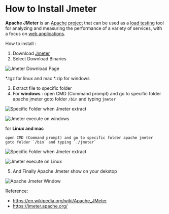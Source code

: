 # How to Install Jmeter
**Apache JMeter** is an [Apache](https://en.wikipedia.org/wiki/Apache_Software_Foundation) [project](https://en.wikipedia.org/wiki/Project) that can be used as a [load testing](https://en.wikipedia.org/wiki/Load_testing) tool for analyzing and measuring the performance of a variety of services, with a focus on [web applications](https://en.wikipedia.org/wiki/Web_application).

How to install :

1. Download [Jmeter](https://jmeter.apache.org/download_jmeter.cgi)
2. Select Download Binaries 
    
![Jmeter Download Page](https://paper-attachments.dropbox.com/s_45555EAA3A7C8086DB52406D37400AD2893CBF7ADF54125CC252618902A5E4D4_1599359471204_image.png)


*.tgz for linux and mac
*.zip for windows

3. Extract file to specific folder 
4. For **windows** :
    open CMD (Command prompt) and go to specific folder apache jmeter
    goto folder `/bin` and typing `jmeter` 
    
![Specific Folder when Jmeter extract](https://paper-attachments.dropbox.com/s_45555EAA3A7C8086DB52406D37400AD2893CBF7ADF54125CC252618902A5E4D4_1599359817270_image.png)

![Jmeter execute on windows](https://paper-attachments.dropbox.com/s_45555EAA3A7C8086DB52406D37400AD2893CBF7ADF54125CC252618902A5E4D4_1599359881261_image.png)



for **Linux and mac**

    open CMD (Command prompt) and go to specific folder apache jmeter
    goto folder `/bin` and typing `./jmeter`
    
![Specific Folder when Jmeter extract](https://paper-attachments.dropbox.com/s_45555EAA3A7C8086DB52406D37400AD2893CBF7ADF54125CC252618902A5E4D4_1599360031331_image.png)

![Jmeter execute on Linux](https://paper-attachments.dropbox.com/s_45555EAA3A7C8086DB52406D37400AD2893CBF7ADF54125CC252618902A5E4D4_1599360072426_image.png)



5. And Finally Apache Jmeter show on your dekstop


    
![Apache Jmeter Window](https://paper-attachments.dropbox.com/s_45555EAA3A7C8086DB52406D37400AD2893CBF7ADF54125CC252618902A5E4D4_1599360161790_image.png)



Reference:

- https://en.wikipedia.org/wiki/Apache_JMeter
- https://jmeter.apache.org/



